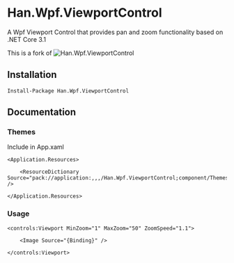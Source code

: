 # Han.Wpf.ViewportControl
A Wpf Viewport Control that provides pan and zoom functionality based on .NET Core 3.1

This is a fork of ![Han.Wpf.ViewportControl](https://github.com/ahancock1/Han.Wpf.ViewportControl)

## Installation

    Install-Package Han.Wpf.ViewportControl
    
## Documentation

### Themes
Include in App.xaml

    <Application.Resources>

        <ResourceDictionary Source="pack://application:,,,/Han.Wpf.ViewportControl;component/Themes/Generic.xaml" />

    </Application.Resources>

### Usage

    <controls:Viewport MinZoom="1" MaxZoom="50" ZoomSpeed="1.1">

        <Image Source="{Binding}" />

    </controls:Viewport>
